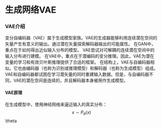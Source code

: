 # 生成网络VAE

### VAE介绍

变分自编码器（VAE）属于生成模型家族。VAE的生成器能够利用连续潜在空间的矢量产生有意义的输出。通过潜在矢量探索解码器输出的可能属性。
在GAN中，重点在于如何得出近似输入分布的模型。 VAE尝试对可解耦的连续潜在空间中的输入分布进行建模。
在VAE中，重点在于潜编码的变分推理。因此，VAE为潜在变量的学习和有效贝叶斯推理提供了合适的框架。
在结构上，VAE与自编码器相似。它也由编码器（也称为识别或推理模型）和解码器（也称为生成模型）组成。 VAE和自编码器都试图在学习潜矢量的同时重建输入数据。但是，与自编码器不同，VAE的潜在空间是连续的，并且解码器本身被用作生成模型。



#### VAE原理

在生成模型中，使用神经网络来逼近输入的真实分布：
$$
x \sim P_{\theta}(x)
$$
\theta

